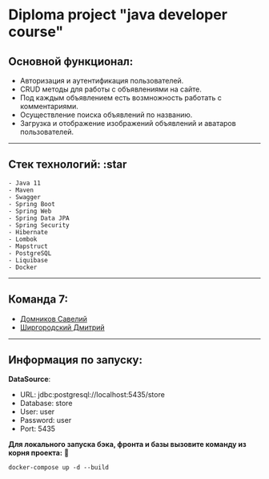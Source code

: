 # Diploma project "java developer course"

## Основной функционал:

* Авторизация и аутентификация пользователей.
* CRUD методы для работы с объявлениями на сайте.
* Под каждым объявлением есть возмножность работать с комментариями.
* Осуществление поиска объявлений по названию.
* Загрузка и отображение изображений объявлений и аватаров пользователей.

---

## Стек технологий: :star

    - Java 11
    - Maven
    - Swagger
    - Spring Boot
    - Spring Web
    - Spring Data JPA
    - Spring Security
    - Hibernate
    - Lombok
    - Mapstruct
    - PostgreSQL
    - Liquibase
    - Docker

---

## Команда 7: <br>

- [Домников Савелий](https://github.com/savely03)<br>
- [Ширгородский Дмитрий](https://github.com/Jekas213)<br>

---

## Информация по запуску:

**DataSource**:

- URL: jdbc:postgresql://localhost:5435/store
- Database: store
- User: user
- Password: user
- Port: 5435

**Для локального запуска бэка, фронта и базы вызовите команду из корня проекта:** 🙂

```
docker-compose up -d --build
```

